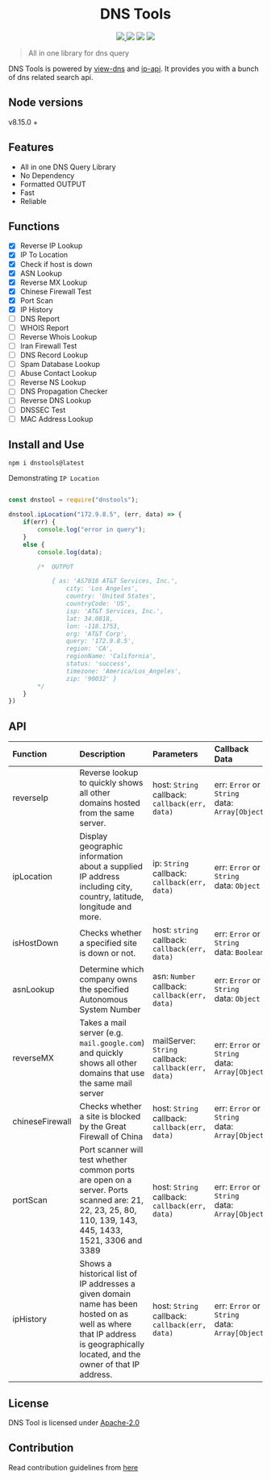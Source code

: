 <h1 align="center">
DNS Tools
</h1>


<p align="center">

<a href="https://travis-ci.org/tbhaxor/dnstools">
    <img src="https://img.shields.io/travis/tbhaxor/dnstools.svg?style=flat-square">
  </a>
    <img src="https://img.shields.io/npm/l/dnstools.svg?style=flat-square">
    <img src="https://img.shields.io/badge/Package%20Version-v1.0.2-yellow.svg?style=flat-square">
    <img src="https://img.shields.io/npm/dw/dnstools.svg">
</p>

> All in one library for dns query

DNS Tools is powered by [view-dns](https://viewdns.info) and [ip-api](http://ip-api.com). It provides you with a bunch of dns related search api.

## Node versions

v8.15.0 +

## Features

- All in one DNS Query Library
- No Dependency
- Formatted OUTPUT
- Fast
- Reliable

## Functions

- [x] Reverse IP Lookup
- [x] IP To Location
- [x] Check if host is down
- [x] ASN Lookup
- [x] Reverse MX Lookup
- [x] Chinese Firewall Test
- [x] Port Scan
- [x] IP History
- [ ] DNS Report
- [ ] WHOIS Report
- [ ] Reverse Whois Lookup
- [ ] Iran Firewall Test
- [ ] DNS Record Lookup
- [ ] Spam Database Lookup
- [ ] Abuse Contact Lookup
- [ ] Reverse NS Lookup
- [ ] DNS Propagation Checker
- [ ] Reverse DNS Lookup
- [ ] DNSSEC Test
- [ ] MAC Address Lookup

## Install and Use

    npm i dnstools@latest

Demonstrating `IP Location`

```js

const dnstool = require("dnstools");

dnstool.ipLocation("172.9.8.5", (err, data) => {
    if(err) {
        console.log("error in query");
    }
    else {
        console.log(data);

        /*  OUTPUT

            { as: 'AS7018 AT&T Services, Inc.',
                city: 'Los Angeles',
                country: 'United States',
                countryCode: 'US',
                isp: 'AT&T Services, Inc.',
                lat: 34.0818,
                lon: -118.1753,
                org: 'AT&T Corp',
                query: '172.9.8.5',
                region: 'CA',
                regionName: 'California',
                status: 'success',
                timezone: 'America/Los_Angeles',
                zip: '90032' }
        */
    }
})
```

## API

|Function|Description|Parameters|Callback Data|
|:---|:-----|:---|:-----|
|reverseIp|Reverse lookup to quickly shows all other domains hosted from the same server.|host: `String` <br> callback: `callback(err, data)`|err: `Error` or `String` <br> data: `Array[Object]`|
|ipLocation|Display geographic information about a supplied IP address including city, country, latitude, longitude and more.|ip: `String` <br> callback: `callback(err, data)`|err: `Error` or `String` <br> data: `Object`|
|isHostDown|Checks whether a specified site is down or not.|host: `string` <br> callback: `callback(err, data)`|err: `Error` or `String` <br> data: `Boolean`|
|asnLookup|Determine which company owns the specified Autonomous System Number|asn: `Number` <br> callback: `callback(err, data)`|err: `Error` or `String` <br> data: `Object`|
|reverseMX|Takes a mail server (e.g. `mail.google.com`) and quickly shows all other domains that use the same mail server|mailServer: `String` <br> callback: `callback(err, data)`|err: `Error` or `String` <br> data: `Array[Object]`|
|chineseFirewall|Checks whether a site is blocked by the Great Firewall of China|host: `String` <br> callback: `callback(err, data)`|err: `Error` or `String` <br> data: `Array[Object]`|
|portScan|Port scanner will test whether common ports are open on a server. Ports scanned are: 21, 22, 23, 25, 80, 110, 139, 143, 445, 1433, 1521, 3306 and 3389|host: `String` <br> callback: `callback(err, data)`|err: `Error` or `String` <br> data: `Array[Object]`|
|ipHistory|Shows a historical list of IP addresses a given domain name has been hosted on as well as where that IP address is geographically located, and the owner of that IP address.|host: `String` <br> callback: `callback(err, data)`|err: `Error` or `String` <br> data: `Array[Object]`|

## License

DNS Tool is licensed under [Apache-2.0](https://github.com/tbhaxor/dnstools/blob/master/LICENSE)

## Contribution

Read contribution guidelines from [here](https://github.com/tbhaxor/dnstools/blob/master/CONTRIBUTING.md)
